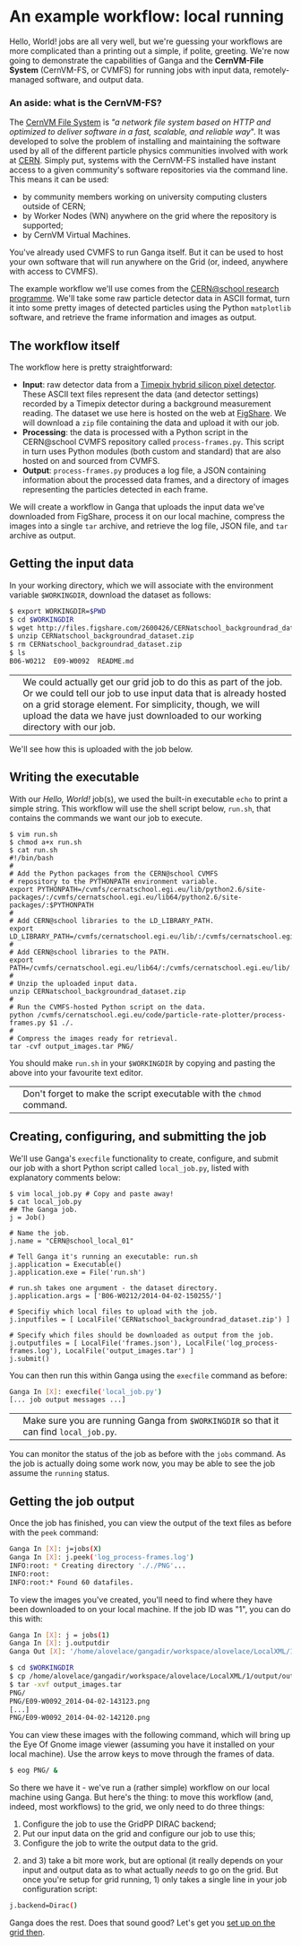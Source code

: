 # An example workflow: local running
Hello, World! jobs are all very well, but we're guessing your
workflows are more complicated than a printing out a simple,
if polite, greeting.
We're now going to demonstrate the capabilities of
Ganga and the **CernVM-File System** (CernVM-FS, or CVMFS)
for running jobs with input data, remotely-managed software,
and output data.

### An aside: what is the CernVM-FS?
The [CernVM File System](http://cernvm.cern.ch/portal/startcvmfs)
is _"a network file system based on HTTP and optimized to deliver
software in a fast, scalable, and reliable way_".
It was developed to solve the problem of installing and
maintaining the software used by all of the different
particle physics communities involved with work at
[CERN](https://cern.ch).
Simply put, systems with the CernVM-FS installed have
instant access to a given community's software repositories
via the command line. This means it can be used:

* by community members working on university computing clusters
outside of CERN;
* by Worker Nodes (WN) anywhere on the grid where the repository is supported;
* by CernVM Virtual Machines.

You've already used CVMFS to run Ganga itself. But it can be used
to host your own software that will run anywhere on the Grid
(or, indeed, anywhere with access to CVMFS).

The example workflow we'll use comes from the
[CERN@school research programme](http://researchinschools.org/CERN/).
We'll take some raw particle detector data in ASCII format,
turn it into some pretty images of detected particles
using the Python `matplotlib` software,
and retrieve the frame information and images as output.

## The workflow itself
The workflow here is pretty straightforward:
* **Input**: raw detector data from a
[Timepix hybrid silicon pixel detector](http://medipix.web.cern.ch).
These ASCII text files represent the data (and detector settings)
recorded by a Timepix detector during a background measurement reading.
The dataset we use here is hosted on the web at
[FigShare](http://figshare.com). We will download a `zip` file
containing the data and upload it with our job.
* **Processing**: the data is processed with a Python script
in the CERN@school CVMFS repository called
`process-frames.py`.
This script in turn uses Python modules (both custom and
standard) that are also hosted on and sourced from CVMFS.
* **Output**: `process-frames.py` produces a log file,
a JSON containing information about the processed
data frames, and a directory of images representing the
particles detected in each frame.

We will create a workflow in Ganga that uploads the
input data we've downloaded from FigShare,
process it on our local machine,
compress the images into a single `tar` archive,
and retrieve the log file, JSON file, and `tar` archive
as output.

## Getting the input data
In your working directory, which we will associate with the
environment variable `$WORKINGDIR`, download the dataset as follows:
```bash
$ export WORKINGDIR=$PWD
$ cd $WORKINGDIR
$ wget http://files.figshare.com/2600426/CERNatschool_backgroundrad_dataset.zip
$ unzip CERNatschool_backgroundrad_dataset.zip
$ rm CERNatschool_backgroundrad_dataset.zip
$ ls
B06-W0212  E09-W0092  README.md
```

<table>
<tr>
<td align='center'><i class="fa fa-info-circle" style='font-size:3em'></i></td>
<td>
We could actually get our grid job to do this as part of the job.
Or we could tell our job to use input data that is already hosted
on a grid storage element. For simplicity, though, we will upload the
data we have just downloaded to our working directory with our job.
</td>
</tr>
</table>

We'll see how this is uploaded with the job below.

## Writing the executable
With our _Hello, World!_ job(s), we used the built-in
executable `echo` to print a simple string.
This workflow will use the shell script below, `run.sh`,
that contains the commands we want our job to execute.

```
$ vim run.sh
$ chmod a+x run.sh
$ cat run.sh
#!/bin/bash
#
# Add the Python packages from the CERN@school CVMFS
# repository to the PYTHONPATH environment variable.
export PYTHONPATH=/cvmfs/cernatschool.egi.eu/lib/python2.6/site-packages/:/cvmfs/cernatschool.egi.eu/lib64/python2.6/site-packages/:$PYTHONPATH
#
# Add CERN@school libraries to the LD_LIBRARY_PATH.
export LD_LIBRARY_PATH=/cvmfs/cernatschool.egi.eu/lib/:/cvmfs/cernatschool.egi.eu/lib64/:$LD_LIBRARY_PATH
#
# Add CERN@school libraries to the PATH.
export PATH=/cvmfs/cernatschool.egi.eu/lib64/:/cvmfs/cernatschool.egi.eu/lib/:$PATH
#
# Unzip the uploaded input data.
unzip CERNatschool_backgroundrad_dataset.zip
#
# Run the CVMFS-hosted Python script on the data.
python /cvmfs/cernatschool.egi.eu/code/particle-rate-plotter/process-frames.py $1 ./.
#
# Compress the images ready for retrieval.
tar -cvf output_images.tar PNG/
```

You should make `run.sh` in your `$WORKINGDIR` by copying and
pasting the above into your favourite text editor.

<table>
<tr>
<td align='center'><i class="fa fa-warning" style='font-size:3em'></i></td>
<td>
Don't forget to make the script executable with the <code>chmod</code>
command.
</td>
</tr>
</table>

## Creating, configuring, and submitting the job
We'll use Ganga's `execfile` functionality to create, configure,
and submit our job with a short Python script called
`local_job.py`, listed with explanatory comments below:

```
$ vim local_job.py # Copy and paste away!
$ cat local_job.py
## The Ganga job.
j = Job()

# Name the job.
j.name = "CERN@school_local_01"

# Tell Ganga it's running an executable: run.sh
j.application = Executable()
j.application.exe = File('run.sh')

# run.sh takes one argument - the dataset directory.
j.application.args = ['B06-W0212/2014-04-02-150255/']

# Specifiy which local files to upload with the job.
j.inputfiles = [ LocalFile('CERNatschool_backgroundrad_dataset.zip') ]

# Specify which files should be downloaded as output from the job.
j.outputfiles = [ LocalFile('frames.json'), LocalFile('log_process-frames.log'), LocalFile('output_images.tar') ]
j.submit()
```

You can then run this within Ganga using the `execfile` command
as before:

```bash
Ganga In [X]: execfile('local_job.py')
[... job output messages ...]
```

<table>
<tr>
<td align='center'><i class="fa fa-warning" style='font-size:3em'></i></td>
<td>
Make sure you are running Ganga from <code>$WORKINGDIR</code>
so that it can find <code>local_job.py</code>.
</td>
</tr>
</table>

You can monitor the status of the job as before with the
`jobs` command. As the job is actually doing some work now,
you may be able to see the job assume the `running` status.


## Getting the job output
Once the job has finished, you can view the output of the
text files as before with the `peek` command:
```bash
Ganga In [X]: j=jobs(X)
Ganga In [X]: j.peek('log_process-frames.log')
INFO:root: * Creating directory '././PNG'...
INFO:root:
INFO:root:* Found 60 datafiles.

```
To view the images you've created, you'll need to find where
they have been downloaded to on your local machine.
If the job ID was "1", you can do this with:

```bash
Ganga In [X]: j = jobs(1)
Ganga In [X]: j.outputdir
Ganga Out [X]: '/home/alovelace/gangadir/workspace/alovelace/LocalXML/1/output/'
```

```bash
$ cd $WORKINGDIR
$ cp /home/alovelace/gangadir/workspace/alovelace/LocalXML/1/output/output_images.tar output_images.tar
$ tar -xvf output_images.tar
PNG/
PNG/E09-W0092_2014-04-02-143123.png
[...]
PNG/E09-W0092_2014-04-02-142120.png
```

You can view these images with
the following command, which will bring up the
Eye Of Gnome image viewer (assuming you have it installed
on your local machine).
Use the arrow keys to move through the frames of data.

```bash
$ eog PNG/ &
```

So there we have it - we've run a (rather simple) workflow
on our local machine using Ganga. But here's the thing:
to move this workflow (and, indeed, most workflows) 
to the grid, we only need to do three things:

1. Configure the job to use the GridPP DIRAC backend;
1. Put our input data on the grid and configure our job to use this;
1. Configure the job to write the output data to the grid.

2) and 3) take a bit more work, but are optional (it really depends on
your input and output data as to what actually _needs_ to go
on the grid. But once you're setup for grid running, 1) only takes
a single line in your job configuration script:

```bash
j.backend=Dirac()
```

Ganga does the rest. Does that sound good?
Let's get you
[set up on the grid then](../getting-on-the-grid/getting-on-the-grid.md).
